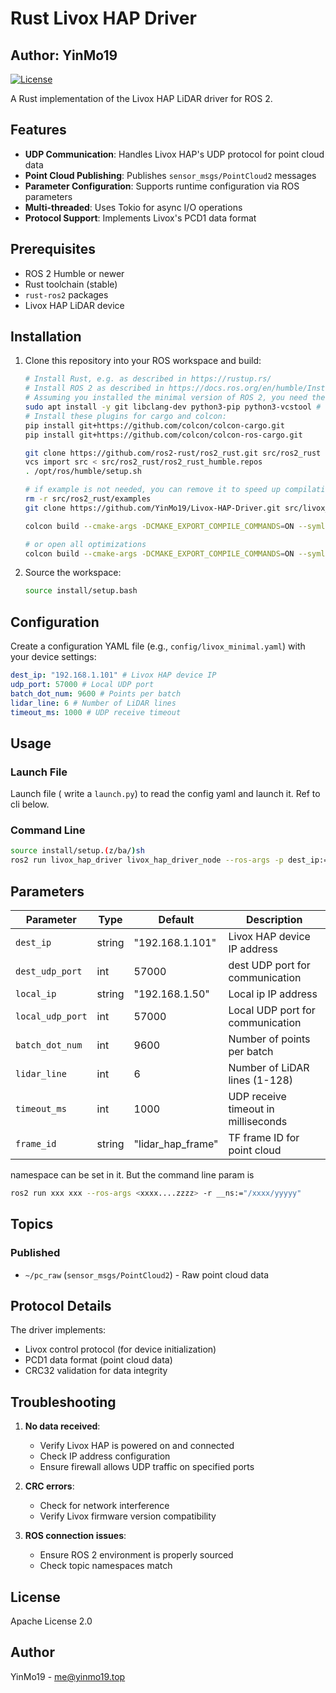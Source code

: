 # Rust Livox HAP Driver

## Author: YinMo19

[![License](https://img.shields.io/badge/License-Apache%202.0-blue.svg)](https://opensource.org/licenses/Apache-2.0)

A Rust implementation of the Livox HAP LiDAR driver for ROS 2.

## Features

- **UDP Communication**: Handles Livox HAP's UDP protocol for point cloud data
- **Point Cloud Publishing**: Publishes `sensor_msgs/PointCloud2` messages
- **Parameter Configuration**: Supports runtime configuration via ROS parameters
- **Multi-threaded**: Uses Tokio for async I/O operations
- **Protocol Support**: Implements Livox's PCD1 data format

## Prerequisites

- ROS 2 Humble or newer
- Rust toolchain (stable)
- `rust-ros2` packages
- Livox HAP LiDAR device

## Installation

1. Clone this repository into your ROS workspace and build:

    ```bash
    # Install Rust, e.g. as described in https://rustup.rs/
    # Install ROS 2 as described in https://docs.ros.org/en/humble/Installation.html
    # Assuming you installed the minimal version of ROS 2, you need these additional packages:
    sudo apt install -y git libclang-dev python3-pip python3-vcstool # libclang-dev is required by bindgen
    # Install these plugins for cargo and colcon:
    pip install git+https://github.com/colcon/colcon-cargo.git
    pip install git+https://github.com/colcon/colcon-ros-cargo.git

    git clone https://github.com/ros2-rust/ros2_rust.git src/ros2_rust
    vcs import src < src/ros2_rust/ros2_rust_humble.repos
    . /opt/ros/humble/setup.sh

    # if example is not needed, you can remove it to speed up compilation
    rm -r src/ros2_rust/examples
    git clone https://github.com/YinMo19/Livox-HAP-Driver.git src/livox_hap_driver

    colcon build --cmake-args -DCMAKE_EXPORT_COMPILE_COMMANDS=ON --symlink-install

    # or open all optimizations
    colcon build --cmake-args -DCMAKE_EXPORT_COMPILE_COMMANDS=ON --symlink-install --cmake-args -DCMAKE_BUILD_TYPE=Release --cargo-args --release
    ```

2. Source the workspace:
    ```bash
    source install/setup.bash
    ```

## Configuration

Create a configuration YAML file (e.g., `config/livox_minimal.yaml`) with your device settings:

```yaml
dest_ip: "192.168.1.101" # Livox HAP device IP
udp_port: 57000 # Local UDP port
batch_dot_num: 9600 # Points per batch
lidar_line: 6 # Number of LiDAR lines
timeout_ms: 1000 # UDP receive timeout
```

## Usage

### Launch File

Launch file ( write a `launch.py`) to read the config yaml and launch it. Ref to cli below.

### Command Line

```bash
source install/setup.(z/ba/)sh
ros2 run livox_hap_driver livox_hap_driver_node --ros-args -p dest_ip:="192.168.1.102" -p local_udp_port:=57000
```

## Parameters

| Parameter        | Type   | Default           | Description                         |
| ---------------- | ------ | ----------------- | ----------------------------------- |
| `dest_ip`        | string | "192.168.1.101"   | Livox HAP device IP address         |
| `dest_udp_port`  | int    | 57000             | dest UDP port for communication     |
| `local_ip`       | string | "192.168.1.50"    | Local ip IP address                 |
| `local_udp_port` | int    | 57000             | Local UDP port for communication    |
| `batch_dot_num`  | int    | 9600              | Number of points per batch          |
| `lidar_line`     | int    | 6                 | Number of LiDAR lines (1-128)       |
| `timeout_ms`     | int    | 1000              | UDP receive timeout in milliseconds |
| `frame_id`       | string | "lidar_hap_frame" | TF frame ID for point cloud         |


namespace can be set in it. But the command line param is
```sh
ros2 run xxx xxx --ros-args <xxxx....zzzz> -r __ns:="/xxxx/yyyyy"
```

## Topics

### Published

- `~/pc_raw` (`sensor_msgs/PointCloud2`) - Raw point cloud data

## Protocol Details

The driver implements:

- Livox control protocol (for device initialization)
- PCD1 data format (point cloud data)
- CRC32 validation for data integrity

## Troubleshooting

1. **No data received**:

    - Verify Livox HAP is powered on and connected
    - Check IP address configuration
    - Ensure firewall allows UDP traffic on specified ports

2. **CRC errors**:

    - Check for network interference
    - Verify Livox firmware version compatibility

3. **ROS connection issues**:
    - Ensure ROS 2 environment is properly sourced
    - Check topic namespaces match

## License

Apache License 2.0

## Author

YinMo19 - me@yinmo19.top
